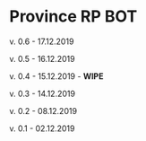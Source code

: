 #  Province RP BOT

v. 0.6 - 17.12.2019

v. 0.5 - 16.12.2019

v. 0.4 - 15.12.2019 - **WIPE**

v. 0.3 - 14.12.2019

v. 0.2 - 08.12.2019

v. 0.1 - 02.12.2019
